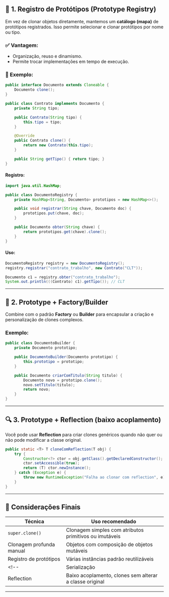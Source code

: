## 🔁 1. **Registro de Protótipos (Prototype Registry)**

Em vez de clonar objetos diretamente, mantemos um **catálogo (mapa)** de protótipos registrados. Isso permite selecionar e clonar protótipos por nome ou tipo.

### ✅ Vantagem:

* Organização, reuso e dinamismo.
* Permite trocar implementações em tempo de execução.

### 🔧 Exemplo:

```java
public interface Documento extends Cloneable {
    Documento clone();
}

public class Contrato implements Documento {
    private String tipo;

    public Contrato(String tipo) {
        this.tipo = tipo;
    }

    @Override
    public Contrato clone() {
        return new Contrato(this.tipo);
    }

    public String getTipo() { return tipo; }
}
```

#### Registro:

```java
import java.util.HashMap;

public class DocumentoRegistry {
    private HashMap<String, Documento> prototipos = new HashMap<>();

    public void registrar(String chave, Documento doc) {
        prototipos.put(chave, doc);
    }

    public Documento obter(String chave) {
        return prototipos.get(chave).clone();
    }
}
```

#### Uso:

```java
DocumentoRegistry registry = new DocumentoRegistry();
registry.registrar("contrato_trabalho", new Contrato("CLT"));

Documento c1 = registry.obter("contrato_trabalho");
System.out.println(((Contrato) c1).getTipo()); // CLT
```

---

## 🧱 2. **Prototype + Factory/Builder**

Combine com o padrão **Factory** ou **Builder** para encapsular a criação e personalização de clones complexos.

### Exemplo:

```java
public class DocumentoBuilder {
    private Documento prototipo;

    public DocumentoBuilder(Documento prototipo) {
        this.prototipo = prototipo;
    }

    public Documento criarComTitulo(String titulo) {
        Documento novo = prototipo.clone();
        novo.setTitulo(titulo);
        return novo;
    }
}
```

---
<!--

## 💾 3. **Clonagem Profunda via Serialização**

Uma forma alternativa de deep clone é usar **serialização** (quando os objetos são `Serializable`). Muito útil quando você tem estruturas complexas com múltiplos níveis de composição.

### Exemplo com ByteArray:

```java
public static Object deepClone(Object obj) {
    try {
        ByteArrayOutputStream baos = new ByteArrayOutputStream();
        ObjectOutputStream oos = new ObjectOutputStream(baos);
        oos.writeObject(obj);

        ByteArrayInputStream bais = new ByteArrayInputStream(baos.toByteArray());
        ObjectInputStream ois = new ObjectInputStream(bais);
        return ois.readObject();
    } catch (Exception e) {
        throw new RuntimeException("Erro ao clonar via serialização", e);
    }
}
```

---
-->

## 🔍 3. **Prototype + Reflection (baixo acoplamento)**

Você pode usar **Reflection** para criar clones genéricos quando não quer ou não pode modificar a classe original.

```java
public static <T> T cloneComReflection(T obj) {
    try {
        Constructor<?> ctor = obj.getClass().getDeclaredConstructor();
        ctor.setAccessible(true);
        return (T) ctor.newInstance();
    } catch (Exception e) {
        throw new RuntimeException("Falha ao clonar com reflection", e);
    }
}
```

---

## 🧠 Considerações Finais

| Técnica                  | Uso recomendado                                         |
| ------------------------ | ------------------------------------------------------- |
| `super.clone()`          | Clonagem simples com atributos primitivos ou imutáveis  |
| Clonagem profunda manual | Objetos com composição de objetos mutáveis              |
| Registro de protótipos   | Várias instâncias padrão reutilizáveis                  |
<!--| Serialização             | Clonagem de estruturas complexas com facilidade         |-->
| Reflection               | Baixo acoplamento, clones sem alterar a classe original |

---
